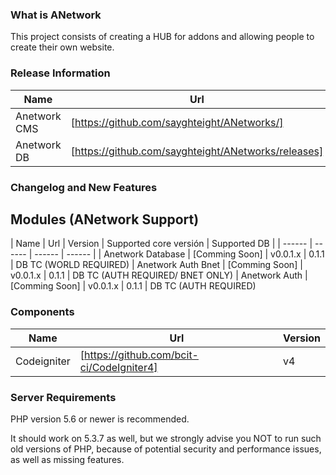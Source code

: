 ### What is ANetwork

This project consists of creating a HUB for addons and allowing people to create their own website.


### Release Information

| Name | Url | Version | Released? |
| ------ | ------ | ------ | ------ |
| Anetwork CMS | [https://github.com/sayghteight/ANetworks/] | v0.1.1 | Yes
| Anetwork DB | [https://github.com/sayghteight/ANetworks/releases] | v0.0.1 | No




### Changelog and New Features

## Modules (ANetwork Support)


| Name | Url | Version | Supported core versión | Supported DB |
| ------ | ------ | ------ | ------ |
| Anetwork Database | [Comming Soon] | v0.0.1.x | 0.1.1 | DB TC (WORLD REQUIRED)
| Anetwork Auth Bnet | [Comming Soon] | v0.0.1.x | 0.1.1  | DB TC (AUTH REQUIRED/ BNET ONLY)
| Anetwork Auth  | [Comming Soon] | v0.0.1.x | 0.1.1  | DB TC (AUTH REQUIRED)

### Components

| Name | Url | Version |
| ------ | ------ | ------ |
| Codeigniter | [https://github.com/bcit-ci/CodeIgniter4] | v4 |

### Server Requirements


PHP version 5.6 or newer is recommended.

It should work on 5.3.7 as well, but we strongly advise you NOT to run
such old versions of PHP, because of potential security and performance
issues, as well as missing features.
